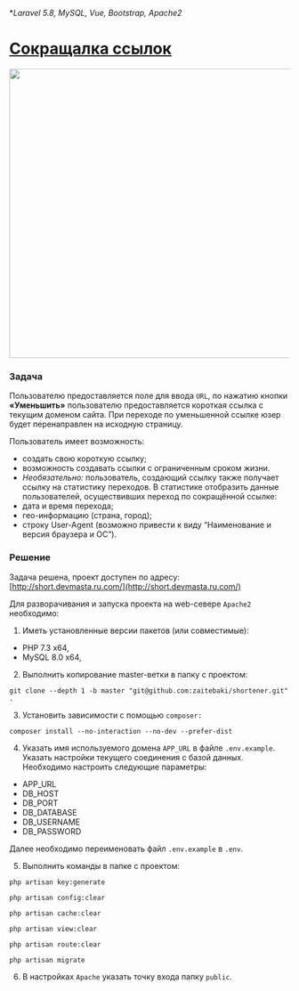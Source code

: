 **Laravel 5.8,
MySQL,
Vue,
Bootstrap,
Apache2*

[Сокращалка ссылок](http://short.devmasta.ru.com/)
=============================

<p align="center"><img src="https://c.radikal.ru/c17/2004/ee/3ff0c6598a5d.png" width="520"></p>

### Задача

Пользователю предоставляется поле для ввода `URL`, по нажатию кнопки **«Уменьшить»** пользователю предоставляется короткая ссылка с текущим доменом сайта. При переходе по уменьшенной ссылке юзер будет перенаправлен на исходную страницу.

Пользователь имеет возможность:
- создать свою короткую ссылку;
- возможность создавать ссылки с ограниченным сроком жизни.
- *Необязательно:* пользователь, создающий ссылку также получает ссылку на
статистику переходов. В статистике отобразить данные пользователей, осуществивших переход по сокращённой ссылке:
- дата и время перехода;
- гео-информацию (страна, город);
- строку User-Agent (возможно привести к виду “Наименование и версия
браузера и ОС”).

### Решение

Задача решена, проект доступен по адресу: [http://short.devmasta.ru.com/](http://short.devmasta.ru.com/)

Для разворачивания и запуска проекта на web-севере `Apache2` необходимо:

1. Иметь установленные версии пакетов (или совместимые):

- PHP 7.3 x64,
- MySQL 8.0 x64,

2. Выполнить копирование master-ветки в папку с проектом:

`
git clone --depth 1 -b master "git@github.com:zaitebaki/shortener.git" .
`

3. Установить зависимости с помощью `composer:`

`
composer install --no-interaction --no-dev --prefer-dist
`

4. Указать имя используемого домена `APP_URL` в файле  `.env.example`. Указать настройки текущего соединения с базой данных. Необходимо настроить следующие параметры:

- APP_URL
- DB_HOST
- DB_PORT
- DB_DATABASE
- DB_USERNAME
- DB_PASSWORD

Далее необходимо переименовать файл `.env.example` в `.env`.

5. Выполнить команды в папке с проектом:

`
php artisan key:generate
`

`
php artisan config:clear
`

`
php artisan cache:clear
`

`
php artisan view:clear
`

`
php artisan route:clear
`

`
php artisan migrate
`

6. В настройках `Apache` указать точку входа папку `public`.
